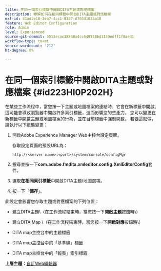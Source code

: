 ```yaml
---
title: 在同一個索引標籤中開啟DITA主題或對應檔案
description: 瞭解如何在相同標籤中開啟DITA主題或對應檔案
exl-id: 81ad2e18-3ea7-4cc1-8387-d703d1038a18
feature: Web Editor Configuration
role: Admin
level: Experienced
source-git-commit: 0513ecac38840a4cc649758bd1180edff1f8aed1
workflow-type: tm+mt
source-wordcount: '212'
ht-degree: 0%

---
```


# 在同一個索引標籤中開啟DITA主題或對應檔案 {#id223HI0P202H}

在某些工作流程中，當您按一下主題或地圖檔案的連結時，它會在新標籤中開啟。 這可能會導致瀏覽器中開啟許多索引標籤，進而影響您的生產力。 您可以變更在新標籤中開啟主題或地圖檔案的行為，並在目前標籤中強制開啟。 若要這麼做，請執行以下組態變更：

1. 開啟Adobe Experience Manager Web主控台設定頁面。

   存取設定頁面的預設URL為：

   ```http
   http://<server name>:<port>/system/console/configMgr
   ```

1. 搜尋並按一下&#x200B;**com.adobe.fmdita.xmleditor.config.XmlEditorConfig**&#x200B;套件。

1. 選取&#x200B;**在相同索引標籤**&#x200B;中開啟DITA主題/地圖選項。

1. 按一下「**儲存**」。


此設定會影響您存取主題或對應檔案的下列位置：

- 建立DITA主題\（在工作流程結束時，當您按一下&#x200B;**開啟主題**&#x200B;按鈕時\）

- 建立DITA Map \（在工作流程結束時，當您按一下&#x200B;**開啟對應**&#x200B;按鈕時\）

- DITA map主控台中的主題標籤

- DITA map主控台中的「基準線」標籤

- DITA map主控台中的「報表」索引標籤


**上層主題：**&#x200B;[&#x200B;自訂Web編輯器](conf-web-editor.md)
